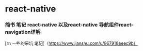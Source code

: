 # react-native
### 简书 笔记 react-native 以及react-native 导航组件react-navigation详解
 [rn 一些的采坑 笔记]（https://www.jianshu.com/u/867918eeec9b）
